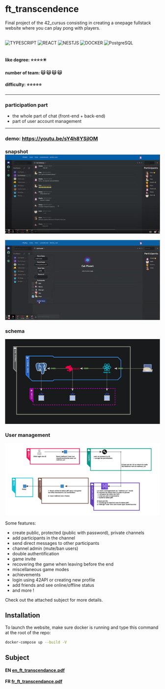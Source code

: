 # ft_transcendence
Final project of the 42_cursus consisting in creating a onepage fullstack website where you can play pong with players.  </br></br>

![TYPESCRIPT](https://img.shields.io/badge/TYPESCRIPT-007ACC?style=for-the-badge&logo=typescript&logoColor=white)
![REACT](https://img.shields.io/badge/REACT-61DAFB?style=for-the-badge&logo=react&logoColor=white)
![NESTJS](https://img.shields.io/badge/NESTJS-CC013A?style=for-the-badge&logo=nestjs&logoColor=white)
![DOCKER](https://img.shields.io/badge/DOCKER-0DB7ED?style=for-the-badge&logo=docker&logoColor=white)
![PostgreSQL](https://img.shields.io/badge/PostgreSQL-4895ef?style=for-the-badge&logo=postgresql&logoColor=white)
</br></br>


#### like degree: :star::star::star::star::eight_pointed_black_star:	
#### number of team: :cat: :cat: :cat: :cat:
#### difficulty: :star::star::star::star::star:

---
### participation part
+ the whole part of chat (front-end + back-end) 
+ part of user account management
---
### **demo**: https://youtu.be/sY4h8YSjlOM
### snapshot ![snapshot](https://github.com/xibaochat/ft_transcendence/blob/master/chat_interface.png)
![snapshot](https://github.com/xibaochat/ft_transcendence/blob/master/chat_interface_1.png)
### schema
![schema](https://github.com/xibaochat/ft_transcendence/blob/master/structure.png)

### User management
![User](https://github.com/xibaochat/ft_transcendence/blob/master/auth_42.png)

Some features:
- create public, protected (public with password), private channels
- add participants in the channel
- send direct messages to other participants
- channel admin (mute/ban users)
- double authentification
- game invite
- recovering the game when leaving before the end
- miscellaneous game modes
- achievements
- login using 42API or creating new profile
- add friends and see online/offline status
- and more !

Check out the attached subject for more details.

## Installation

To launch the website, make sure docker is running and type this command at the root of the repo:

```bash
docker-compose up --build -V
```
## Subject
#### EN [en_ft_transcendance.pdf](https://github.com/xibaochat/ft_transcendence/blob/master/en_ft_transcendance.pdf)
#### FR [fr_ft_transcendance.pdf](https://github.com/xibaochat/ft_transcendence/blob/master/fr_ft_transcendance.pdf)

